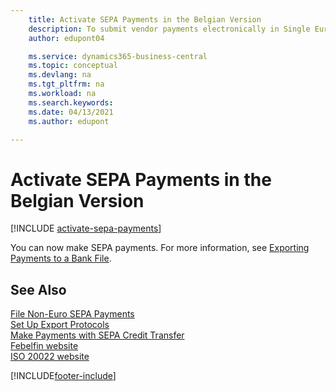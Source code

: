 ```yaml
---
    title: Activate SEPA Payments in the Belgian Version
    description: To submit vendor payments electronically in Single Euro Payments Area (SEPA) ISO 20022 payment format, you must set up prerequisites for enabling SEPA payments in the Belgian version of Dynamics 365 Business Central.
    author: edupont04

    ms.service: dynamics365-business-central
    ms.topic: conceptual
    ms.devlang: na
    ms.tgt_pltfrm: na
    ms.workload: na
    ms.search.keywords:
    ms.date: 04/13/2021
    ms.author: edupont

---
```

# Activate SEPA Payments in the Belgian Version

[!INCLUDE [activate-sepa-payments](../includes/BENL/activate-sepa-payments.md)]

You can now make SEPA payments. For more information, see [Exporting Payments to a Bank File](../../finance-make-payments-with-bank-data-conversion-service-or-sepa-credit-transfer.md#exporting-payments-to-a-bank-file).  

## See Also  

[File Non-Euro SEPA Payments](how-to-file-non-euro-sepa-payments.md)  
[Set Up Export Protocols](how-to-set-up-export-protocols.md)  
[Make Payments with SEPA Credit Transfer](../../finance-make-payments-with-bank-data-conversion-service-or-sepa-credit-transfer.md)  
[Febelfin website](https://go.microsoft.com/fwlink/?LinkId=275119)  
[ISO 20022 website](https://go.microsoft.com/fwlink/?LinkId=275120)  


[!INCLUDE[footer-include](../../includes/footer-banner.md)]
